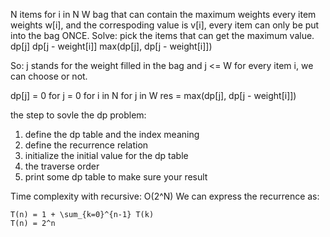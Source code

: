 N items for i in N
W bag that can contain the maximum weights
every item weights w[i], and the correspoding value is v[i], every item can only be put into the bag ONCE.
Solve: pick the items that can get the maximum value.
dp[j]
dp[j - weight[i]]
max(dp[j], dp[j - weight[i]])

So:
j stands for the weight filled in the bag and j <= W
for every item i, we can choose or not.

dp[j] = 0 for j = 0
for i in N
    for j in W
        res = max(dp[j], dp[j - weight[i]])

the step to sovle the dp problem:
1. define the dp table and the index meaning
2. define the recurrence relation
3. initialize the initial value for the dp table
4. the traverse order
5. print some dp table to make sure your result

Time complexity with recursive: O(2^N)
    We can express the recurrence as:

    T(n) = 1 + \sum_{k=0}^{n-1} T(k)
    T(n) = 2^n